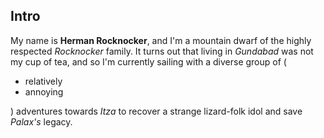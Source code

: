 ﻿## Intro

My name is **Herman Rocknocker**, and I'm a mountain dwarf of the highly respected *Rocknocker* family. It turns out that living in *Gundabad* was not my cup of tea, and so I'm currently sailing with a diverse group of (

 - relatively
 - annoying

) adventures towards *Itza* to recover a strange lizard-folk idol and save *Palax's* legacy.
